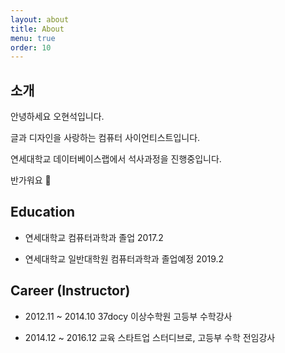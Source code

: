 ```yaml
---
layout: about
title: About
menu: true
order: 10
---
```



## 소개

안녕하세요 오현석입니다.

글과 디자인을 사랑하는 컴퓨터 사이언티스트입니다.

연세대학교 데이터베이스랩에서 석사과정을 진행중입니다.

반가워요 🙂

## Education

- 연세대학교 컴퓨터과학과 졸업 2017.2

- 연세대학교 일반대학원 컴퓨터과학과 졸업예정 2019.2

## Career (Instructor)

- 2012.11 ~ 2014.10  37docy 이상수학원 고등부 수학강사

- 2014.12 ~ 2016.12  교육 스타트업 스터디브로, 고등부 수학 전임강사
